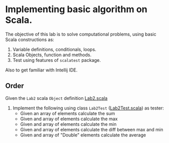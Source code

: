 # Implementing basic algorithm on Scala. 

The objective of this lab is to solve computational problems, using basic Scala constructions as:
1. Variable definitions, conditionals, loops.
2. Scala Objects, function and methods.
3. Test using features of ```scalatest``` package.

Also to get familiar with Intellij IDE.     
   

## Order 


Given the ```Lab2``` scala ```Object``` definition [Lab2.scala](src/main/scala/session2/Lab2.scala)

1. Implement the following using class ```Lab2Test``` ([Lab2Test.scala](src/test/scala/session2/Lab2Test.scala)) as tester:
    - Given an array of elements calculate the sum
    - Given and array of elements calculate the max
    - Given and array of elements calculate the min
    - Given and array of elements calculate the diff between max and min
    - Given and array of "Double" elements calculate the average
